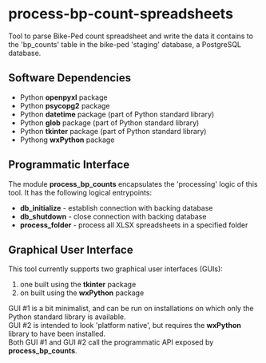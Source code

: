 # process-bp-count-spreadsheets
Tool to parse Bike-Ped count spreadsheet and write the data it contains to the 'bp_counts' table in the bike-ped 'staging' database,
a PostgreSQL database.

## Software Dependencies
* Python __openpyxl__ package
* Python __psycopg2__ package
* Python __datetime__ package \(part of Python standard library\)
* Python __glob__ package \(part of Python standard library\)
* Python __tkinter__ package \(part of Python standard library\)
* Pythong __wxPython__ package

## Programmatic Interface
The module __process\_bp\_counts__ encapsulates the 'processing' logic of this tool.
It has the following logical entrypoints:
* __db\_initialize__ - establish connection with backing database
* __db\_shutdown__ - close connection with backing database
* __process\_folder__ - process all XLSX spreadsheets in a specified folder

## Graphical User Interface
This tool currently supports two graphical user interfaces \(GUIs\):
1. one built using the __tkinter__ package
2. on built using the __wxPython__ package

GUI \#1 is a bit minimalist, and can be run on installations on which only the Python standard library is available.  
GUI \#2 is intended to look 'platform native', but requires the __wxPython__ library to have been installed.  
Both GUI \#1 and GUI \#2 call the programmatic API exposed by __process\_bp\_counts__.
